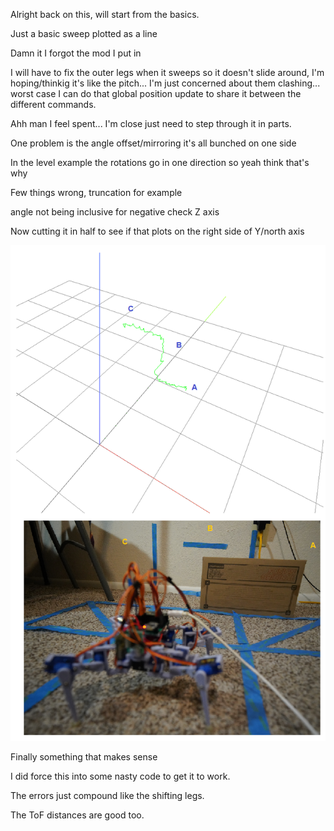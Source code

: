 Alright back on this, will start from the basics.

Just a basic sweep plotted as a line

Damn it I forgot the mod I put in

I will have to fix the outer legs when it sweeps so it doesn't slide around, I'm hoping/thinkig it's like the pitch... I'm just concerned about them clashing... worst case I can do that global position update to share it between the different commands.

Ahh man I feel spent... I'm close just need to step through it in parts.

One problem is the angle offset/mirroring it's all bunched on one side

In the level example the rotations go in one direction so yeah think that's why

Few things wrong, truncation for example

angle not being inclusive for negative check Z axis

Now cutting it in half to see if that plots on the right side of Y/north axis

<img src="../../media/02-17-2022--finally.PNG" width="800"/>

Finally something that makes sense

I did force this into some nasty code to get it to work.

The errors just compound like the shifting legs.

The ToF distances are good too.

